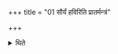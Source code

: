 +++
title = "01 सौर्यं हविरिति प्रातर्मन्त्रं"

+++

<details><summary>थिते</summary>

1. In the morning (the Adhvaryu) modifies the words āgneyaṁ haviḥ (in the formula garbhebhyastvā garbhān prīṇīhi mentioned in VI. 11.5) with the words sauryaṁ haviḥ.
</details>
